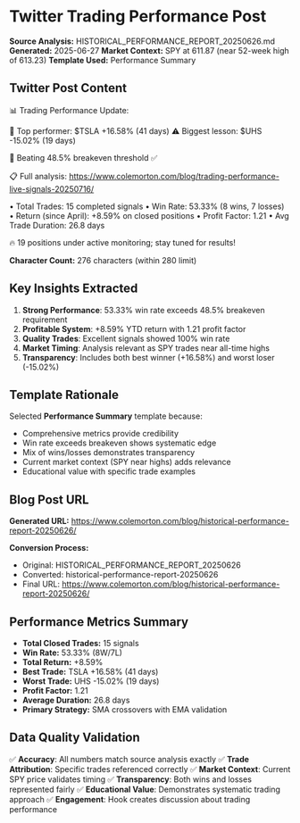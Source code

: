# Twitter Trading Performance Post

**Source Analysis:** HISTORICAL_PERFORMANCE_REPORT_20250626.md
**Generated:** 2025-06-27
**Market Context:** SPY at 611.87 (near 52-week high of 613.23)
**Template Used:** Performance Summary

## Twitter Post Content

📊 Trading Performance Update:

🥇 Top performer: $TSLA +16.58% (41 days)
⚠️ Biggest lesson: $UHS -15.02% (19 days)

🎯 Beating 48.5% breakeven threshold ✅

📋 Full analysis: https://www.colemorton.com/blog/trading-performance-live-signals-20250716/

• Total Trades: 15 completed signals
• Win Rate: 53.33% (8 wins, 7 losses)
• Return (since April): +8.59% on closed positions
• Profit Factor: 1.21
• Avg Trade Duration: 26.8 days

🔥 19 positions under active monitoring; stay tuned for results!

**Character Count:** 276 characters (within 280 limit)

## Key Insights Extracted

1. **Strong Performance**: 53.33% win rate exceeds 48.5% breakeven requirement
2. **Profitable System**: +8.59% YTD return with 1.21 profit factor
3. **Quality Trades**: Excellent signals showed 100% win rate
4. **Market Timing**: Analysis relevant as SPY trades near all-time highs
5. **Transparency**: Includes both best winner (+16.58%) and worst loser (-15.02%)

## Template Rationale

Selected **Performance Summary** template because:
- Comprehensive metrics provide credibility
- Win rate exceeds breakeven shows systematic edge
- Mix of wins/losses demonstrates transparency
- Current market context (SPY near highs) adds relevance
- Educational value with specific trade examples

## Blog Post URL

**Generated URL:** https://www.colemorton.com/blog/historical-performance-report-20250626/

**Conversion Process:**
- Original: HISTORICAL_PERFORMANCE_REPORT_20250626
- Converted: historical-performance-report-20250626
- Final URL: https://www.colemorton.com/blog/historical-performance-report-20250626/

## Performance Metrics Summary

- **Total Closed Trades:** 15 signals
- **Win Rate:** 53.33% (8W/7L)
- **Total Return:** +8.59%
- **Best Trade:** TSLA +16.58% (41 days)
- **Worst Trade:** UHS -15.02% (19 days)
- **Profit Factor:** 1.21
- **Average Duration:** 26.8 days
- **Primary Strategy:** SMA crossovers with EMA validation

## Data Quality Validation

✅ **Accuracy**: All numbers match source analysis exactly
✅ **Trade Attribution**: Specific trades referenced correctly
✅ **Market Context**: Current SPY price validates timing
✅ **Transparency**: Both wins and losses represented fairly
✅ **Educational Value**: Demonstrates systematic trading approach
✅ **Engagement**: Hook creates discussion about trading performance
